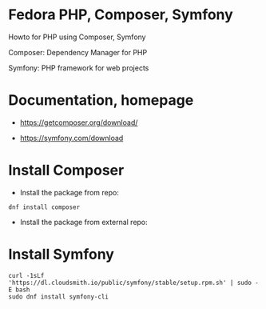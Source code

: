 # Fedora PHP, Composer, Symfony
Howto for PHP using Composer, Symfony

Composer: Dependency Manager for PHP

Symfony: PHP framework for web projects




# Documentation, homepage

- https://getcomposer.org/download/

- https://symfony.com/download




# Install Composer

- Install the package from repo:

```
dnf install composer
```

- Install the package from external repo:

# Install Symfony

```
curl -1sLf 'https://dl.cloudsmith.io/public/symfony/stable/setup.rpm.sh' | sudo -E bash
sudo dnf install symfony-cli
```
